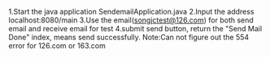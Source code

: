1.Start the java application SendemailApplication.java
2.Input the address localhost:8080/main
3.Use the email(songjctest@126.com) for both send email and receive email for test
4.submit send button, return the "Send Mail Done" index, means send successfully.
Note:Can not figure out the 554 error for 126.com or 163.com

